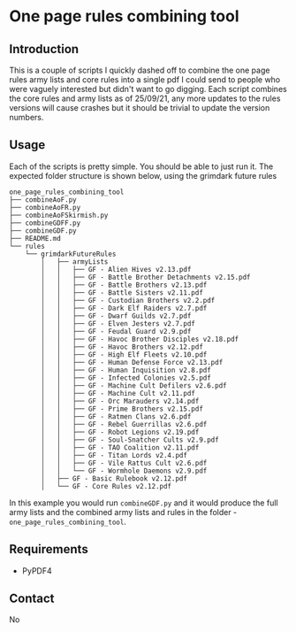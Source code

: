 # One page rules combining tool

## Introduction

This is a couple of scripts I quickly dashed off to combine the one page rules army lists and core rules into a single pdf I could send to people who were vaguely interested but didn't want to go digging. Each script combines the core rules and army lists as of 25/09/21, any more updates to the rules versions will cause crashes but it should be trivial to update the version numbers.

## Usage

Each of the scripts is pretty simple. You should be able to just run it. The expected folder structure is shown below, using the grimdark future rules

```
one_page_rules_combining_tool
├── combineAoF.py
├── combineAoFR.py
├── combineAoFSkirmish.py
├── combineGDFF.py
├── combineGDF.py
├── README.md
└── rules
    └── grimdarkFutureRules
        │   ├── armyLists
        │   │   ├── GF - Alien Hives v2.13.pdf
        │   │   ├── GF - Battle Brother Detachments v2.15.pdf
        │   │   ├── GF - Battle Brothers v2.13.pdf
        │   │   ├── GF - Battle Sisters v2.11.pdf
        │   │   ├── GF - Custodian Brothers v2.2.pdf
        │   │   ├── GF - Dark Elf Raiders v2.7.pdf
        │   │   ├── GF - Dwarf Guilds v2.7.pdf
        │   │   ├── GF - Elven Jesters v2.7.pdf
        │   │   ├── GF - Feudal Guard v2.9.pdf
        │   │   ├── GF - Havoc Brother Disciples v2.18.pdf
        │   │   ├── GF - Havoc Brothers v2.12.pdf
        │   │   ├── GF - High Elf Fleets v2.10.pdf
        │   │   ├── GF - Human Defense Force v2.13.pdf
        │   │   ├── GF - Human Inquisition v2.8.pdf
        │   │   ├── GF - Infected Colonies v2.5.pdf
        │   │   ├── GF - Machine Cult Defilers v2.6.pdf
        │   │   ├── GF - Machine Cult v2.11.pdf
        │   │   ├── GF - Orc Marauders v2.14.pdf
        │   │   ├── GF - Prime Brothers v2.15.pdf
        │   │   ├── GF - Ratmen Clans v2.6.pdf
        │   │   ├── GF - Rebel Guerrillas v2.6.pdf
        │   │   ├── GF - Robot Legions v2.19.pdf
        │   │   ├── GF - Soul-Snatcher Cults v2.9.pdf
        │   │   ├── GF - TAO Coalition v2.11.pdf
        │   │   ├── GF - Titan Lords v2.4.pdf
        │   │   ├── GF - Vile Rattus Cult v2.6.pdf
        │   │   └── GF - Wormhole Daemons v2.9.pdf
        │   ├── GF - Basic Rulebook v2.12.pdf
        │   └── GF - Core Rules v2.12.pdf

```

In this example you would run `combineGDF.py` and it would produce the full army lists and the combined army lists and rules in the folder - `one_page_rules_combining_tool`.

## Requirements

* PyPDF4

## Contact

No
